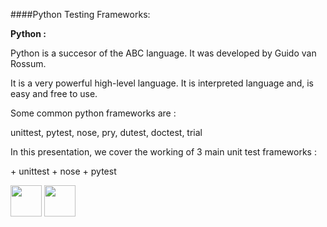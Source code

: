 ####Python Testing Frameworks:

<p><b>Python :</b></p>
<p>Python is a succesor of the ABC language. It was developed by Guido van Rossum. </p>
<p>It is a very powerful high-level language. It is interpreted language and, is easy and free to use. </p>


<p>Some common python frameworks are :</p>
unittest, pytest, nose, pry, dutest, doctest, trial

<p>In this presentation, we cover the working of 3 main unit test frameworks  :</p>
+ unittest
+ nose 
+ pytest

[<img src="https://cloud.githubusercontent.com/assets/14101008/10718970/e8253ecc-7b43-11e5-8fcb-af3acab64686.png" width="50" height="50"></img>](https://github.com/hariniiyer/CSCI-5828_Presentation2_Testing-Frameworks/blob/master/NovaProvaExample.md)
[<img src="https://cloud.githubusercontent.com/assets/14101008/10718969/e5b6db32-7b43-11e5-886a-b848ca79f105.png" width="50" height="50"></img>](https://github.com/hariniiyer/CSCI-5828_Presentation2_Testing-Frameworks/blob/master/unittest.md)
